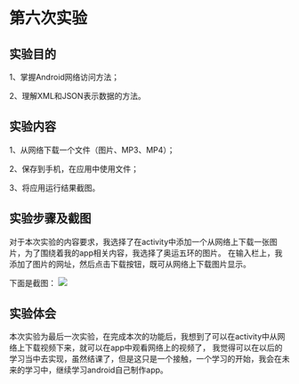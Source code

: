 # 第六次实验

## 实验目的

1、掌握Android网络访问方法；

2、理解XML和JSON表示数据的方法。

## 实验内容

1、从网络下载一个文件（图片、MP3、MP4）；

2、保存到手机，在应用中使用文件；

3、将应用运行结果截图。

## 实验步骤及截图

对于本次实验的内容要求，我选择了在activity中添加一个从网络上下载一张图片，为了围绕着我的app相关内容，我选择了奥运五环的图片。
在输入栏上，我添加了图片的网址，然后点击下载按钮，既可从网络上下载图片显示。

下面是截图：
![](https://github.com/BFFat/android-labs-2018/blob/master/soft1614080902222/%2306.png)

## 实验体会

本次实验为最后一次实验，在完成本次的功能后，我想到了可以在activity中从网络上下载视频下来，就可以在app中观看网络上的视频了，
我觉得可以在以后的学习当中去实现，虽然结课了，但是这只是一个接触，一个学习的开始，我会在未来的学习中，继续学习android自己制作app。
